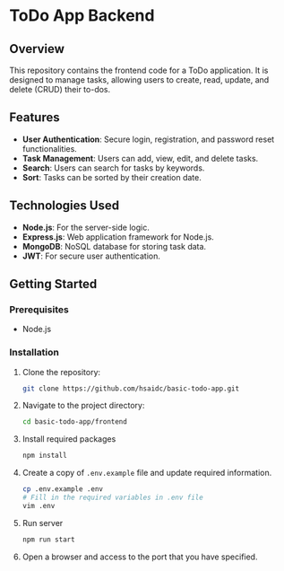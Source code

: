 # ToDo App Backend

## Overview

This repository contains the frontend code for a ToDo application. It is designed to manage tasks, allowing users to create, read, update, and delete (CRUD) their to-dos.

## Features

- **User Authentication**: Secure login, registration, and password reset functionalities.
- **Task Management**: Users can add, view, edit, and delete tasks.
- **Search**: Users can search for tasks by keywords.
- **Sort**: Tasks can be sorted by their creation date.

## Technologies Used

- **Node.js**: For the server-side logic.
- **Express.js**: Web application framework for Node.js.
- **MongoDB**: NoSQL database for storing task data.
- **JWT**: For secure user authentication.

## Getting Started

### Prerequisites

- Node.js

### Installation

1. Clone the repository:

   ```bash
   git clone https://github.com/hsaidc/basic-todo-app.git
   ```

2. Navigate to the project directory:

   ```bash
   cd basic-todo-app/frontend
   ```

3. Install required packages

   ```bash
   npm install
   ```

4. Create a copy of `.env.example` file and update required information.

   ```bash
   cp .env.example .env
   # Fill in the required variables in .env file
   vim .env
   ```

5. Run server

   ```bash
   npm run start
   ```

6. Open a browser and access to the port that you have specified.
